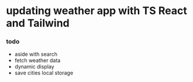 # updating weather app with TS React and Tailwind

### todo

- aside with search
- fetch weather data
- dynamic display
- save cities local storage
